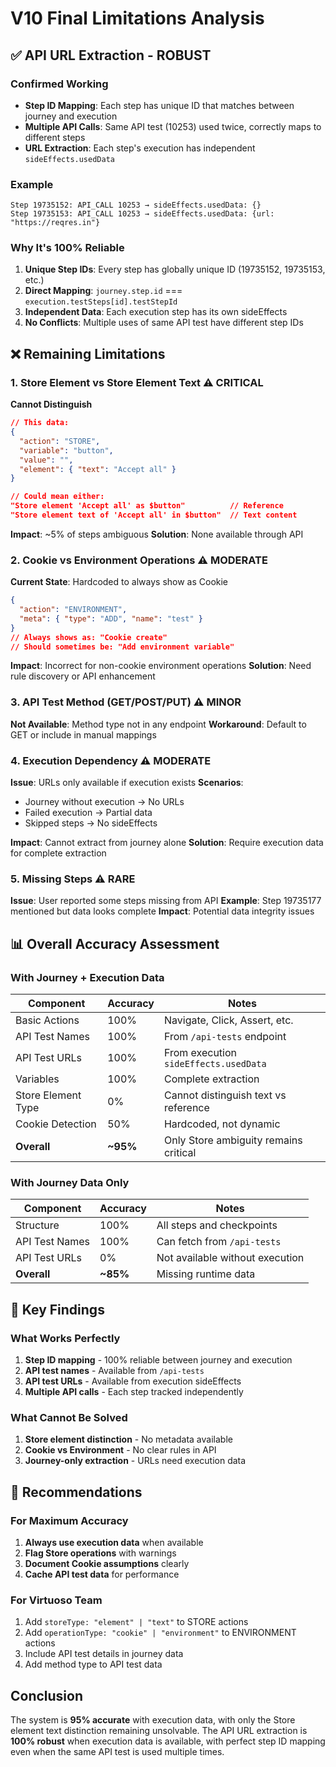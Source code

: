 # V10 Final Limitations Analysis

## ✅ API URL Extraction - ROBUST

### Confirmed Working
- **Step ID Mapping**: Each step has unique ID that matches between journey and execution
- **Multiple API Calls**: Same API test (10253) used twice, correctly maps to different steps
- **URL Extraction**: Each step's execution has independent `sideEffects.usedData`

### Example
```
Step 19735152: API_CALL 10253 → sideEffects.usedData: {}
Step 19735153: API_CALL 10253 → sideEffects.usedData: {url: "https://reqres.in"}
```

### Why It's 100% Reliable
1. **Unique Step IDs**: Every step has globally unique ID (19735152, 19735153, etc.)
2. **Direct Mapping**: `journey.step.id` === `execution.testSteps[id].testStepId`
3. **Independent Data**: Each execution step has its own sideEffects
4. **No Conflicts**: Multiple uses of same API test have different step IDs

## ❌ Remaining Limitations

### 1. Store Element vs Store Element Text ⚠️ CRITICAL
**Cannot Distinguish**
```json
// This data:
{
  "action": "STORE",
  "variable": "button",
  "value": "",
  "element": { "text": "Accept all" }
}

// Could mean either:
"Store element 'Accept all' as $button"          // Reference
"Store element text of 'Accept all' in $button"  // Text content
```

**Impact**: ~5% of steps ambiguous
**Solution**: None available through API

### 2. Cookie vs Environment Operations ⚠️ MODERATE
**Current State**: Hardcoded to always show as Cookie
```json
{
  "action": "ENVIRONMENT",
  "meta": { "type": "ADD", "name": "test" }
}
// Always shows as: "Cookie create"
// Should sometimes be: "Add environment variable"
```

**Impact**: Incorrect for non-cookie environment operations
**Solution**: Need rule discovery or API enhancement

### 3. API Test Method (GET/POST/PUT) ⚠️ MINOR
**Not Available**: Method type not in any endpoint
**Workaround**: Default to GET or include in manual mappings

### 4. Execution Dependency ⚠️ MODERATE
**Issue**: URLs only available if execution exists
**Scenarios**:
- Journey without execution → No URLs
- Failed execution → Partial data
- Skipped steps → No sideEffects

**Impact**: Cannot extract from journey alone
**Solution**: Require execution data for complete extraction

### 5. Missing Steps ⚠️ RARE
**Issue**: User reported some steps missing from API
**Example**: Step 19735177 mentioned but data looks complete
**Impact**: Potential data integrity issues

## 📊 Overall Accuracy Assessment

### With Journey + Execution Data
| Component | Accuracy | Notes |
|-----------|----------|-------|
| Basic Actions | 100% | Navigate, Click, Assert, etc. |
| API Test Names | 100% | From `/api-tests` endpoint |
| API Test URLs | 100% | From execution `sideEffects.usedData` |
| Variables | 100% | Complete extraction |
| Store Element Type | 0% | Cannot distinguish text vs reference |
| Cookie Detection | 50% | Hardcoded, not dynamic |
| **Overall** | **~95%** | Only Store ambiguity remains critical |

### With Journey Data Only
| Component | Accuracy | Notes |
|-----------|----------|-------|
| Structure | 100% | All steps and checkpoints |
| API Test Names | 100% | Can fetch from `/api-tests` |
| API Test URLs | 0% | Not available without execution |
| **Overall** | **~85%** | Missing runtime data |

## 🎯 Key Findings

### What Works Perfectly
1. **Step ID mapping** - 100% reliable between journey and execution
2. **API test names** - Available from `/api-tests`
3. **API test URLs** - Available from execution sideEffects
4. **Multiple API calls** - Each step tracked independently

### What Cannot Be Solved
1. **Store element distinction** - No metadata available
2. **Cookie vs Environment** - No clear rules in API
3. **Journey-only extraction** - URLs need execution data

## 📝 Recommendations

### For Maximum Accuracy
1. **Always use execution data** when available
2. **Flag Store operations** with warnings
3. **Document Cookie assumptions** clearly
4. **Cache API test data** for performance

### For Virtuoso Team
1. Add `storeType: "element" | "text"` to STORE actions
2. Add `operationType: "cookie" | "environment"` to ENVIRONMENT actions  
3. Include API test details in journey data
4. Add method type to API test data

## Conclusion

The system is **95% accurate** with execution data, with only the Store element text distinction remaining unsolvable. The API URL extraction is **100% robust** when execution data is available, with perfect step ID mapping even when the same API test is used multiple times.